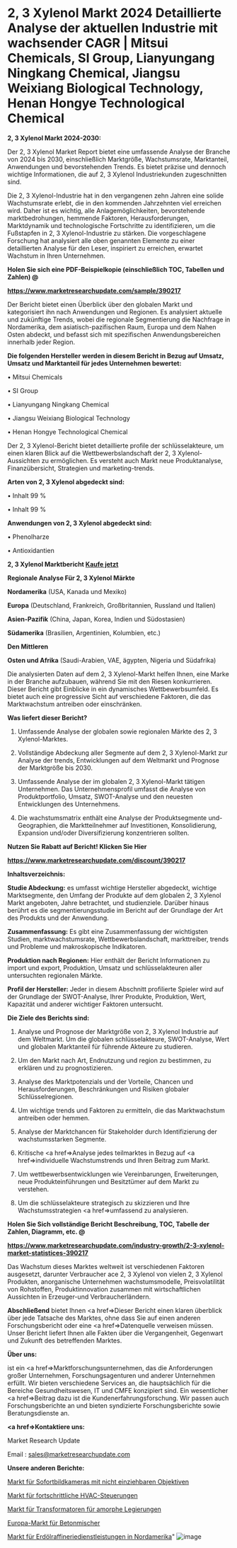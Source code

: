 # 2, 3 Xylenol Markt 2024 Detaillierte Analyse der aktuellen Industrie mit wachsender CAGR | Mitsui Chemicals, SI Group, Lianyungang Ningkang Chemical, Jiangsu Weixiang Biological Technology, Henan Hongye Technological Chemical

<strong>2, 3 Xylenol Markt 2024-2030:</strong>

Der 2, 3 Xylenol Market Report bietet eine umfassende Analyse der Branche von 2024 bis 2030, einschließlich Marktgröße, Wachstumsrate, Marktanteil, Anwendungen und bevorstehenden Trends. Es bietet präzise und dennoch wichtige Informationen, die auf 2, 3 Xylenol Industriekunden zugeschnitten sind.

Die 2, 3 Xylenol-Industrie hat in den vergangenen zehn Jahren eine solide Wachstumsrate erlebt, die in den kommenden Jahrzehnten viel erreichen wird. Daher ist es wichtig, alle Anlagemöglichkeiten, bevorstehende marktbedrohungen, hemmende Faktoren, Herausforderungen, Marktdynamik und technologische Fortschritte zu identifizieren, um die Fußstapfen in 2, 3 Xylenol-Industrie zu stärken. Die vorgeschlagene Forschung hat analysiert alle oben genannten Elemente zu einer detaillierten Analyse für den Leser, inspiriert zu erreichen, erwartet Wachstum in Ihren Unternehmen.



<strong>Holen Sie sich eine PDF-Beispielkopie (einschließlich TOC, Tabellen und Zahlen) @
</strong>

<strong><a href=https://www.marketresearchupdate.com/sample/390217>

<strong>https://www.marketresearchupdate.com/sample/390217</u></font></a></strong></strong>

Der Bericht bietet einen Überblick über den globalen Markt und kategorisiert ihn nach Anwendungen und Regionen. Es analysiert aktuelle und zukünftige Trends, wobei die regionale Segmentierung die Nachfrage in Nordamerika, dem asiatisch-pazifischen Raum, Europa und dem Nahen Osten abdeckt, und befasst sich mit spezifischen Anwendungsbereichen innerhalb jeder Region.



<strong>Die folgenden Hersteller werden in diesem Bericht in Bezug auf Umsatz, Umsatz und Marktanteil für jedes Unternehmen bewertet:</strong>

• Mitsui Chemicals

• SI Group

• Lianyungang Ningkang Chemical

• Jiangsu Weixiang Biological Technology

• Henan Hongye Technological Chemical

Der 2, 3 Xylenol-Bericht bietet detaillierte profile der schlüsselakteure, um einen klaren Blick auf die Wettbewerbslandschaft der 2, 3 Xylenol-Aussichten zu ermöglichen. Es versteht auch Markt neue Produktanalyse, Finanzübersicht, Strategien und marketing-trends.



<strong>Arten von 2, 3 Xylenol abgedeckt sind:</strong>

• Inhalt 99 %

• Inhalt 99 %



<strong>Anwendungen von 2, 3 Xylenol abgedeckt sind:</strong>

• Phenolharze

• Antioxidantien



<strong>2, 3 Xylenol Marktbericht <a href=https://www.marketresearchupdate.com/buynow/390217>Kaufe jetzt</a></strong>



<strong>Regionale Analyse Für 2, 3 Xylenol Märkte</strong>



<strong>Nordamerika</strong> (USA, Kanada und Mexiko)



<strong>Europa</strong> (Deutschland, Frankreich, Großbritannien, Russland und Italien)



<strong>Asien-Pazifik</strong> (China, Japan, Korea, Indien und Südostasien)



<strong>Südamerika</strong> (Brasilien, Argentinien, Kolumbien, etc.)



<strong>Den Mittleren</strong> 

<strong>Osten und Afrika</strong> (Saudi-Arabien, VAE, ägypten, Nigeria und Südafrika)

Die analysierten Daten auf dem 2, 3 Xylenol-Markt helfen Ihnen, eine Marke in der Branche aufzubauen, während Sie mit den Riesen konkurrieren. Dieser Bericht gibt Einblicke in ein dynamisches Wettbewerbsumfeld. Es bietet auch eine progressive Sicht auf verschiedene Faktoren, die das Marktwachstum antreiben oder einschränken.



<strong>Was liefert dieser Bericht?</strong>

1. Umfassende Analyse der globalen sowie regionalen Märkte des 2, 3 Xylenol-Marktes.

2. Vollständige Abdeckung aller Segmente auf dem 2, 3 Xylenol-Markt zur Analyse der trends, Entwicklungen auf dem Weltmarkt und Prognose der Marktgröße bis 2030.

3. Umfassende Analyse der im globalen 2, 3 Xylenol-Markt tätigen Unternehmen. Das Unternehmensprofil umfasst die Analyse von Produktportfolio, Umsatz, SWOT-Analyse und den neuesten Entwicklungen des Unternehmens.

4. Die wachstumsmatrix enthält eine Analyse der Produktsegmente und-Geographien, die Marktteilnehmer auf Investitionen, Konsolidierung, Expansion und/oder Diversifizierung konzentrieren sollten.



<strong>Nutzen Sie Rabatt auf Bericht! Klicken Sie Hier
</strong>

<strong><a href=https://www.marketresearchupdate.com/discount/390217>https://www.marketresearchupdate.com/discount/390217</b></u></font></strong></a>



<strong>Inhaltsverzeichnis:</strong>



<strong>Studie Abdeckung:</strong> es umfasst wichtige Hersteller abgedeckt, wichtige Marktsegmente, den Umfang der Produkte auf dem globalen 2, 3 Xylenol Markt angeboten, Jahre betrachtet, und studienziele. Darüber hinaus berührt es die segmentierungsstudie im Bericht auf der Grundlage der Art des Produkts und der Anwendung.



<strong>Zusammenfassung:</strong> Es gibt eine Zusammenfassung der wichtigsten Studien, marktwachstumsrate, Wettbewerbslandschaft, markttreiber, trends und Probleme und makroskopische Indikatoren.



<strong>Produktion nach Regionen:</strong> Hier enthält der Bericht Informationen zu import und export, Produktion, Umsatz und schlüsselakteuren aller untersuchten regionalen Märkte.



<strong>Profil der Hersteller:</strong> Jeder in diesem Abschnitt profilierte Spieler wird auf der Grundlage der SWOT-Analyse, Ihrer Produkte, Produktion, Wert, Kapazität und anderer wichtiger Faktoren untersucht.



<strong>Die Ziele des Berichts sind:</strong>

1) Analyse und Prognose der Marktgröße von 2, 3 Xylenol Industrie auf dem Weltmarkt.
Um die globalen schlüsselakteure, SWOT-Analyse, Wert und globalen Marktanteil für führende Akteure zu studieren.

2) Um den Markt nach Art, Endnutzung und region zu bestimmen, zu erklären und zu prognostizieren.

3) Analyse des Marktpotenzials und der Vorteile, Chancen und Herausforderungen, Beschränkungen und Risiken globaler Schlüsselregionen.

4) Um wichtige trends und Faktoren zu ermitteln, die das Marktwachstum antreiben oder hemmen.

5) Analyse der Marktchancen für Stakeholder durch Identifizierung der wachstumsstarken Segmente.

6) Kritische <a href=>Analyse</a> jedes teilmarktes in Bezug auf <a href=>individuelle</a> Wachstumstrends und Ihren Beitrag zum Markt.

7) Um wettbewerbsentwicklungen wie Vereinbarungen, Erweiterungen, neue Produkteinführungen und Besitztümer auf dem Markt zu verstehen.

8) Um die schlüsselakteure strategisch zu skizzieren und Ihre Wachstumsstrategien <a href=>umfassend</a> zu analysieren.



<strong>Holen Sie Sich vollständige Bericht Beschreibung, TOC, Tabelle der Zahlen, Diagramm, etc. @ </strong>

<strong><a href=https://www.marketresearchupdate.com/industry-growth/2-3-xylenol-market-statistices-390217>https://www.marketresearchupdate.com/industry-growth/2-3-xylenol-market-statistices-390217</a></font></strong>

Das Wachstum dieses Marktes weltweit ist verschiedenen Faktoren ausgesetzt, darunter Verbraucher ace 2, 3 Xylenol von vielen 2, 3 Xylenol Produkten, anorganische Unternehmen wachstumsmodelle, Preisvolatilität von Rohstoffen, Produktinnovation zusammen mit wirtschaftlichen Aussichten in Erzeuger-und Verbraucherländern.



<strong>Abschließend</strong> bietet Ihnen <a href=>Dieser</a> Bericht einen klaren überblick über jede Tatsache des Marktes, ohne dass Sie auf einen anderen Forschungsbericht oder eine <a href=>Datenquelle</a> verweisen müssen. Unser Bericht liefert Ihnen alle Fakten über die Vergangenheit, Gegenwart und Zukunft des betreffenden Marktes.



<strong>Über uns:</strong>

 ist ein <a href=>Marktfors</a>chungsunternehmen, das die Anforderungen großer Unternehmen, Forschungsagenturen und anderer Unternehmen erfüllt. Wir bieten verschiedene Services an, die hauptsächlich für die Bereiche Gesundheitswesen, IT und CMFE konzipiert sind. Ein wesentlicher <a href=>Beitrag</a> dazu ist die Kundenerfahrungsforschung. Wir passen auch Forschungsberichte an und bieten syndizierte Forschungsberichte sowie Beratungsdienste an.



<strong><a href=>Kontaktiere uns:</a></strong>

Market Research Update

Email : sales@marketresearchupdate.com



<strong>Unsere anderen Berichte:</strong>

<a href=https://www.linkedin.com/pulse/non-retractable-lenses-instant-camera-market>Markt für Sofortbildkameras mit nicht einziehbaren Objektiven</a>

<a href=https://www.linkedin.com/pulse/advanced-hvac-controls-market-outlooks-2023>Markt für fortschrittliche HVAC-Steuerungen</a>

<a href=https://www.linkedin.com/pulse/amorphous-alloys-transformer-market-size-emerging>Markt für Transformatoren für amorphe Legierungen</a>

<a href=https://www.linkedin.com/pulse/europe-concrete-mixers-market-2023-new-comprehensive>Europa-Markt für Betonmischer</a>

<a href=https://www.linkedin.com/pulse/north-america-petroleum-refinery-service-market-size-share>Markt für Erdölraffineriedienstleistungen in Nordamerika</a>"
![image](https://github.com/Gayatrikarjule/Market-Analysis-361/assets/97346546/1157179a-694b-4b74-94e1-ccd2e9a946dc)
